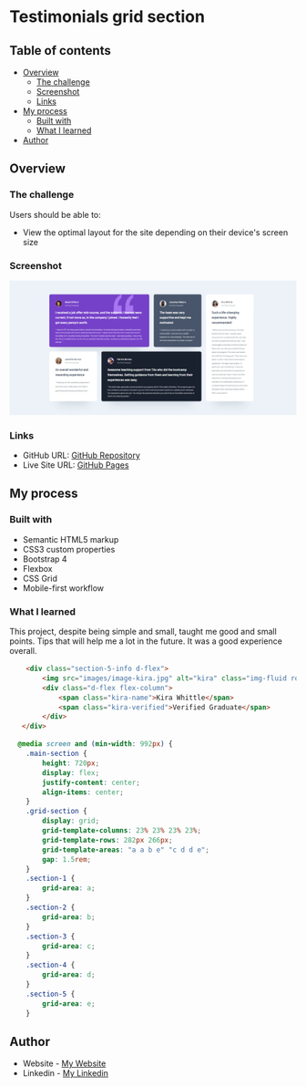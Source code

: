 # Testimonials grid section

## Table of contents

- [Overview](#overview)
  - [The challenge](#the-challenge)
  - [Screenshot](#screenshot)
  - [Links](#links)
- [My process](#my-process)
  - [Built with](#built-with)
  - [What I learned](#what-i-learned)
- [Author](#author)

## Overview

### The challenge

Users should be able to:

- View the optimal layout for the site depending on their device's screen size

### Screenshot

![](design/testimonials.png)

### Links

- GitHub URL: [GitHub Repository](https://github.com/Atrin-Abbasian/testimonials-grid-section)
- Live Site URL: [GitHub Pages](https://atrin-abbasian.github.io/testimonials-grid-section)

## My process

### Built with

- Semantic HTML5 markup
- CSS3 custom properties
- Bootstrap 4
- Flexbox
- CSS Grid
- Mobile-first workflow

### What I learned

This project, despite being simple and small, taught me good and small points. Tips that will help me a lot in the future. It was a good experience overall.

```html
    <div class="section-5-info d-flex">
        <img src="images/image-kira.jpg" alt="kira" class="img-fluid rounded-circle">
        <div class="d-flex flex-column">
            <span class="kira-name">Kira Whittle</span>
            <span class="kira-verified">Verified Graduate</span>
        </div>
   </div>
```
```css
  @media screen and (min-width: 992px) {
    .main-section {
        height: 720px;
        display: flex;
        justify-content: center;
        align-items: center;
    }
    .grid-section {
        display: grid;
        grid-template-columns: 23% 23% 23% 23%;
        grid-template-rows: 282px 266px;
        grid-template-areas: "a a b e" "c d d e";
        gap: 1.5rem;
    }
    .section-1 {
        grid-area: a;
    }
    .section-2 {
        grid-area: b;
    }
    .section-3 {
        grid-area: c;
    }
    .section-4 {
        grid-area: d;
    }
    .section-5 {
        grid-area: e;
    }
```

## Author

- Website - [My Website](https://www.atrindev.ir)
- Linkedin - [My Linkedin](https://www.linkedin.com/in/atrindev)
